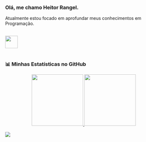 ### Olá, me chamo Heitor Rangel.

<p align="left"> 
  Atualmente estou focado em aprofundar meus conhecimentos em Programação.<br>
</p>

<br>

<div align="left">
  <a href="https://skillicons.dev">
    <img height="40em" src="https://skillicons.dev/icons?i=python,git,github,vscode"/>
  </a>
</div>

<br>

### 📊 Minhas Estatísticas no GitHub

<div align="center">
  <a href="https://github.com/Hebaran">
  <img height="165em" src="https://github-readme-stats.vercel.app/api?username=Hebaran&show_icons=true&theme=dracula&include_all_commits=true&count_private=true"/>
  <img height="165em" src="https://github-readme-stats.vercel.app/api/top-langs/?username=Hebaran&layout=compact&langs_count=7&theme=dracula"/>
  </a>
</div>

<br>

<div align="left"> 
  <a href="https://www.linkedin.com/in/heitor-rangel/" target="_blank"><img src="https://img.shields.io/badge/-LinkedIn-%230077B5?style=for-the-badge&logo=linkedin&logoColor=white" target="_blank"></a> 
</div>

